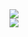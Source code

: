 <picture>
  <source media="(prefers-color-scheme: dark)" srcset="https://github-readme-stats.vercel.app/api/top-langs/?username=prslc&theme=onedark&card_width=100px">
  <img src="https://github-readme-stats.vercel.app/api/top-langs/?username=prslc">
</picture>
<br>
<picture>
  <source media="(prefers-color-scheme: dark)" srcset="https://github-readme-stats.vercel.app/api?username=prslc&show_icons=true&theme=onedark&include_all_commits=true&count_private=true&role=OWNER,ORGANIZATION_MEMBER,COLLABORATOR">
  <img src="https://github-readme-stats.vercel.app/api?username=prslc&show_icons=true&include_all_commits=true&count_private=true&role=OWNER,ORGANIZATION_MEMBER,COLLABORATOR">
</picture>

